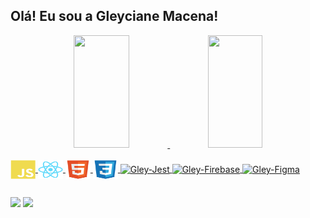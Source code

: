 ## Olá! Eu sou a Gleyciane Macena!
<div align="center">
  <a href="https://github.com/Gleyciane-Macena">
  <img width="42%" height="180em" src="https://github-readme-stats.vercel.app/api?username=Gleyciane-Macena&show_icons=true&theme=dracula&include_all_commits=true&count_private=true"/>
  <img width="41.5%" height="180em" src="https://github-readme-stats.vercel.app/api/top-langs/?username=Gleyciane-Macena&layout=compact&langs_count=7&theme=dracula"/>
</div>
<div style="display: inline_block"><br>
  <img align="center" alt="Gley-Js" height="30" width="40" src="https://raw.githubusercontent.com/devicons/devicon/master/icons/javascript/javascript-plain.svg">
  <img align="center" alt="Gley-React" height="30" width="40" src="https://raw.githubusercontent.com/devicons/devicon/master/icons/react/react-original.svg">
  <img align="center" alt="Gley-HTML" height="30" width="40" src="https://raw.githubusercontent.com/devicons/devicon/master/icons/html5/html5-original.svg">
  <img align="center" alt="Gley-CSS" height="30" width="40" src="https://raw.githubusercontent.com/devicons/devicon/master/icons/css3/css3-original.svg">
  <img align="center" alt="Gley-Jest" height="30" width="40" src="https://cdn.jsdelivr.net/gh/devicons/devicon/icons/jest/jest-plain.svg" />
  <img align="center" alt="Gley-Firebase" height="30" width="40" src="https://cdn.jsdelivr.net/gh/devicons/devicon/icons/firebase/firebase-plain.svg">
  <img align="center" alt="Gley-Figma" height="30" width="40"src="https://cdn.jsdelivr.net/gh/devicons/devicon/icons/figma/figma-original.svg">
 </div>
  
  ##
 
<div> 
  <a href = "mailto:gleycianemc@gmail.com"><img src="https://img.shields.io/badge/Gmail-D14836?style=for-the-badge&logo=gmail&logoColor=white" target="_blank"></a>
  <a href="https://www.linkedin.com/in/gleyciane-macena-costa/" target="_blank"><img src="https://img.shields.io/badge/-LinkedIn-%230077B5?style=for-the-badge&logo=linkedin&logoColor=white" target="_blank"></a>  
</div>

<!---
Gleyciane-Macena/Gleyciane-Macena is a ✨ special ✨ repository because its `README.md` (this file) appears on your GitHub profile.
You can click the Preview link to take a look at your changes.
--->
